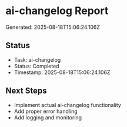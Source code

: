 # ai-changelog Report

Generated: 2025-08-18T15:06:24.106Z

## Status
- Task: ai-changelog
- Status: Completed
- Timestamp: 2025-08-18T15:06:24.106Z

## Next Steps
- Implement actual ai-changelog functionality
- Add proper error handling
- Add logging and monitoring
